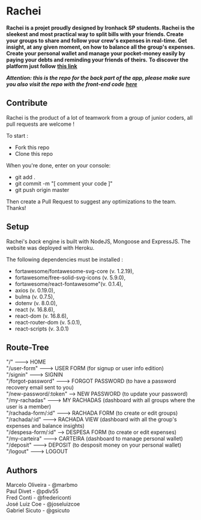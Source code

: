 # Rachei

**Rachei is a projet proudly designed by Ironhack SP students. Rachei is the sleekest and most practical way to split bills with your friends. Create your groups to share and follow your crew's expenses in real-time. Get insight, at any given moment, on how to balance all the group's expenses. Create your personal wallet and manage your pocket-money easily by paying your debts and reminding your friends of theirs.** 
  **To discover the platform just follow** <a href="www.rachei.herokuapp.com"><strong>this link</strong></a>


**_Attention: this is the repo for the back part of the app, please make sure you also visit the repo with the front-end code_** <a href="https://github.com/pdiv55/rachei-front">**_here_**</a>


## Contribute
Rachei is the product of a lot of teamwork from a group of junior coders, all pull requests are welcome !

To start :
- Fork this repo
- Clone this repo

When you're done, enter on your console:
- git add .
- git commit -m "[ comment your code ]"
- git push origin master

Then create a Pull Request to suggest any optimizations to the team.
Thanks!


## Setup
Rachei's _back_ engine is built with NodeJS, Mongoose and ExpressJS.
The website was deployed with Heroku.

The following dependencies must be installed :
- fortawesome/fontawesome-svg-core (v. 1.2.19),
- fortawesome/free-solid-svg-icons (v. 5.9.0), 
- fortawesome/react-fontawesome"(v. 0.1.4), 
- axios (v. 0.19.0), 
- bulma (v. 0.7.5),  
- dotenv (v. 8.0.0), 
- react (v. 16.8.6),  
- react-dom (v. 16.8.6), 
- react-router-dom (v. 5.0.1), 
- react-scripts (v. 3.0.1)


## Route-Tree

"/"  ---> HOME <br>
"/user-form"  ---> USER FORM (for signup or user info edition) <br>
"/signin"  ---> SIGNIN <br>
"/forgot-password"  ---> FORGOT PASSWORD (to have a password recovery email sent to you) <br>
"/new-password/:token"  --> NEW PASSWORD (to update your password) <br>
"/my-rachadas"  ---> MY RACHADAS (dashboard with all groups where the user is a member) <br>
"/rachada-form/:id"  ---> RACHADA FORM (to create or edit groups) <br>
"/rachada/:id"  ---> RACHADA VIEW (dashboard with all the group's expenses and balance insights) <br>
"/despesa-form/:id"  --> DESPESA FORM (to create or edit expenses) <br>
"/my-carteira"  ---> CARTEIRA (dashboard to manage personal wallet) <br>
"/deposit"  ---> DEPOSIT (to desposit money on your personal wallet) <br>
"/logout"  ---> LOGOUT

## Authors
Marcelo Oliveira - @marbmo <br>
Paul Divet - @pdiv55 <br>
Fred Conti - @fredericonti <br>
José Luiz Coe - @joseluizcoe <br>
Gabriel Sicuto - @gsicuto
